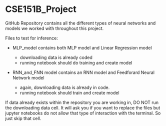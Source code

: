 # CSE151B_Project


GitHub Repository contains all the different types of neural networks and models we worked with throughout this project. 

Files to test for inference:
 - MLP_model contains both MLP model and Linear Regression model
     - downloading data is already coded
     - running notebook should do training and create model

 - RNN_and_FNN model contains an RNN model and Feedforard Neural Network model
     - again, downloading data is already in code. 
     - running notebook should train and create model


If data already exists within the repository you are working in, DO NOT run the downloading data cell. 
It will ask you if you want to replace the files but jupyter notebooks do not allow that type of interaction with the terminal. 
So just skip that cell. 
